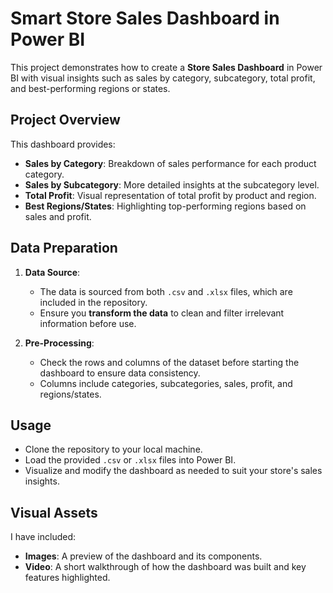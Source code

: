 # Smart Store Sales Dashboard in Power BI

This project demonstrates how to create a **Store Sales Dashboard** in Power BI with visual insights such as sales by category, subcategory, total profit, and best-performing regions or states.

## Project Overview
This dashboard provides:
- **Sales by Category**: Breakdown of sales performance for each product category.
- **Sales by Subcategory**: More detailed insights at the subcategory level.
- **Total Profit**: Visual representation of total profit by product and region.
- **Best Regions/States**: Highlighting top-performing regions based on sales and profit.

## Data Preparation
1. **Data Source**: 
   - The data is sourced from both `.csv` and `.xlsx` files, which are included in the repository.
   - Ensure you **transform the data** to clean and filter irrelevant information before use.
   
2. **Pre-Processing**:
   - Check the rows and columns of the dataset before starting the dashboard to ensure data consistency.
   - Columns include categories, subcategories, sales, profit, and regions/states.

## Usage
- Clone the repository to your local machine.
- Load the provided `.csv` or `.xlsx` files into Power BI.
- Visualize and modify the dashboard as needed to suit your store's sales insights.

## Visual Assets
I have included:
- **Images**: A preview of the dashboard and its components.
- **Video**: A short walkthrough of how the dashboard was built and key features highlighted.

